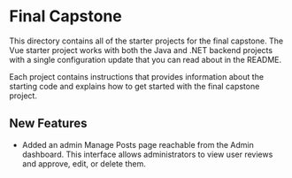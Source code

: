 # Final Capstone

This directory contains all of the starter projects for the final capstone. The Vue starter project works with both the Java and .NET backend projects with a single configuration update that you can read about in the README.

Each project contains instructions that provides information about the starting code and explains how to get started with the final capstone project.

## New Features

* Added an admin Manage Posts page reachable from the Admin dashboard. This
  interface allows administrators to view user reviews and approve, edit, or
  delete them.
